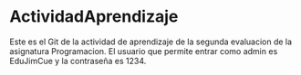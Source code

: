 # ActividadAprendizaje
Este es el Git de la actividad de aprendizaje de la segunda evaluacion de la asignatura Programacion.
El usuario que permite entrar como admin es EduJimCue y la contraseña es 1234.
